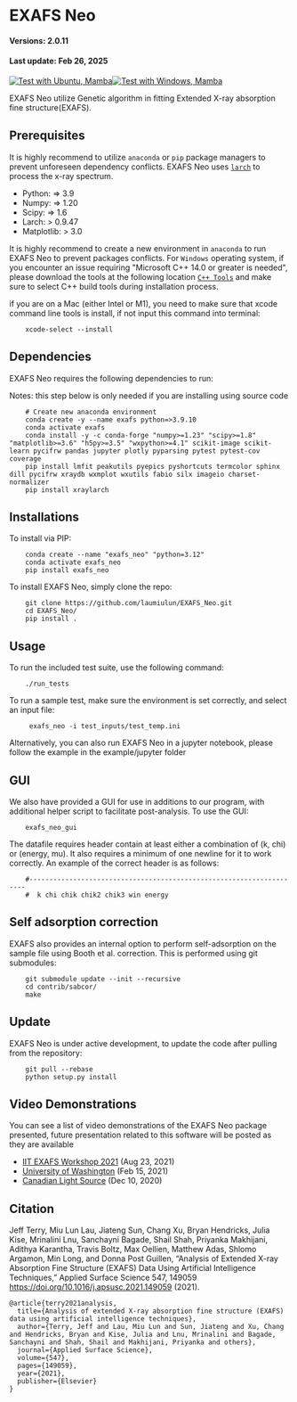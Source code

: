 # EXAFS Neo

#### Versions: 2.0.11

#### Last update: Feb 26, 2025

<!-- ![example workflow](https://github.com/laumiulun/EXAFS_Neo/actions/workflows/<WORKFLOW_FILE>/badge.svg) -->

[![Test with Ubuntu, Mamba](https://github.com/laumiulun/EXAFS_Neo/actions/workflows/test_ubuntu.yml/badge.svg?branch=devel)](https://github.com/laumiulun/EXAFS_Neo/actions/workflows/test_ubuntu.yml)[![Test with Windows, Mamba](https://github.com/laumiulun/EXAFS_Neo/actions/workflows/test_windows.yml/badge.svg?branch=devel)](https://github.com/laumiulun/EXAFS_Neo/actions/workflows/test_windows.yml)


EXAFS Neo utilize Genetic algorithm in fitting Extended X-ray absorption fine structure(EXAFS).

## Prerequisites

It is highly recommend to utilize `anaconda` or `pip` package managers to prevent unforeseen dependency conflicts. EXAFS Neo uses [`larch`](https://xraypy.github.io/xraylarch/) to process the x-ray spectrum.

- Python: => 3.9
- Numpy: => 1.20
- Scipy: => 1.6
- Larch: > 0.9.47
- Matplotlib: > 3.0

It is highly recommend to create a new environment in `anaconda` to run EXAFS Neo to prevent packages conflicts. For `Windows` operating system, if you encounter an issue requiring "Microsoft C++ 14.0 or greater is needed", please download the tools at the following location [`C++ Tools`](https://visualstudio.microsoft.com/visual-cpp-build-tools/) and make sure to select C++ build tools during installation process.

if you are on a Mac (either Intel or M1), you need to make sure that xcode command line tools is install, if not input this command into terminal:

        xcode-select --install

## Dependencies

EXAFS Neo requires the following dependencies to run:

Notes: this step below is only needed if you are installing using source code

        # Create new anaconda environment
        conda create -y --name exafs python=>3.9.10
        conda activate exafs
        conda install -y -c conda-forge "numpy>=1.23" "scipy>=1.8" "matplotlib>=3.6" "h5py>=3.5" "wxpython>=4.1" scikit-image scikit-learn pycifrw pandas jupyter plotly pyparsing pytest pytest-cov coverage
        pip install lmfit peakutils pyepics pyshortcuts termcolor sphinx dill pycifrw xraydb wxmplot wxutils fabio silx imageio charset-normalizer
        pip install xraylarch

## Installations

To install via PIP:

        conda create --name "exafs_neo" "python=3.12"
        conda activate exafs_neo
        pip install exafs_neo

To install EXAFS Neo, simply clone the repo:

        git clone https://github.com/laumiulun/EXAFS_Neo.git
        cd EXAFS_Neo/
        pip install .

## Usage

To run the included test suite, use the following command:

        ./run_tests

To run a sample test, make sure the environment is set correctly, and select an input file:

         exafs_neo -i test_inputs/test_temp.ini

Alternatively, you can also run EXAFS Neo in a jupyter notebook, please follow the example in the example/jupyter folder

## GUI

We also have provided a GUI for use in additions to our program, with additional helper script to facilitate post-analysis. To use the GUI:

        exafs_neo_gui

The datafile requires header contain at least either a combination of (k, chi) or (energy, mu). It also requires a minimum of one newline for it to work correctly. An example of the correct header is as follows:

        #---------------------------------------------------------------------
        #  k chi chik chik2 chik3 win energy

## Self adsorption correction

EXAFS also provides an internal option to perform self-adsorption on the sample file using Booth et al. correction. This is performed using git submodules:

        git submodule update --init --recursive
        cd contrib/sabcor/
        make

## Update

EXAFS Neo is under active development, to update the code after pulling from the repository:

        git pull --rebase
        python setup.py install



## Video Demonstrations

You can see a list of video demonstrations of the EXAFS Neo package presented, future presentation related to this software will be posted as they are available

<!-- - https://www.youtube.com/playlist?list=PLqZCvArs4yF8IrREQ3AzZJX2N-IRAPEmy [Aug 23, 2021] (IIT EXAFS Workshop 2021)
- https://youtu.be/KwhItvwhapg [Feb 15, 2021] (University of Washington)
- https://youtu.be/jqISqq_FFR8 [Dec 10, 2020] (Canadian Light Source) -->

- [IIT EXAFS Workshop 2021](https://www.youtube.com/playlist?list=PLqZCvArs4yF8IrREQ3AzZJX2N-IRAPEmy) (Aug 23, 2021)
- [University of Washington](https://youtu.be/KwhItvwhapg) (Feb 15, 2021)
- [Canadian Light Source](https://youtu.be/jqISqq_FFR8) (Dec 10, 2020)

## Citation

Jeff Terry, Miu Lun Lau, Jiateng Sun, Chang Xu, Bryan Hendricks, Julia Kise, Mrinalini Lnu, Sanchayni Bagade, Shail Shah, Priyanka Makhijani, Adithya Karantha, Travis Boltz, Max Oellien, Matthew Adas, Shlomo Argamon, Min Long, and Donna Post Guillen, “Analysis of Extended X-ray Absorption Fine Structure (EXAFS) Data Using Artificial Intelligence Techniques,” Applied Surface Science 547, 149059 <https://doi.org/10.1016/j.apsusc.2021.149059> (2021).

    @article{terry2021analysis,
      title={Analysis of extended X-ray absorption fine structure (EXAFS) data using artificial intelligence techniques},
      author={Terry, Jeff and Lau, Miu Lun and Sun, Jiateng and Xu, Chang and Hendricks, Bryan and Kise, Julia and Lnu, Mrinalini and Bagade, Sanchayni and Shah, Shail and Makhijani, Priyanka and others},
      journal={Applied Surface Science},
      volume={547},
      pages={149059},
      year={2021},
      publisher={Elsevier}
    }
